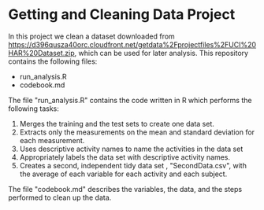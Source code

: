 # Getting and Cleaning Data Project


In this project we clean a dataset downloaded from 
https://d396qusza40orc.cloudfront.net/getdata%2Fprojectfiles%2FUCI%20HAR%20Dataset.zip,
which can be used for later analysis. 
This repository contains the following files:

* run_analysis.R
* codebook.md

The file "run_analysis.R" contains the code written in R which performs the following
tasks:

1. Merges the training and the test sets to create one data set.
2. Extracts only the measurements on the mean and standard deviation for each measurement. 
3. Uses descriptive activity names to name the activities in the data set
4. Appropriately labels the data set with descriptive activity names. 
5. Creates a second, independent tidy data set , "SecondData.csv", with the average of each variable for each activity and each subject. 

The file "codebook.md" describes the variables, the data, and the steps performed to clean up 
the data. 

